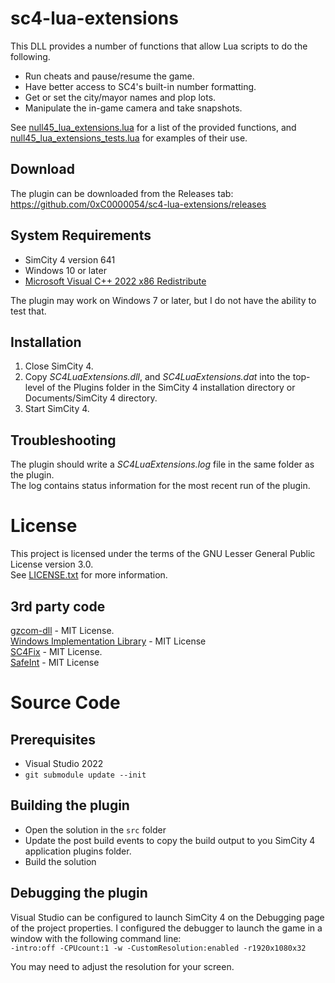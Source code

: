 # sc4-lua-extensions

This DLL provides a number of functions that allow Lua scripts to do the following.

* Run cheats and pause/resume the game.
* Have better access to SC4's built-in number formatting.
* Get or set the city/mayor names and plop lots.
* Manipulate the in-game camera and take snapshots.

See [null45_lua_extensions.lua](https://github.com/0xC0000054/sc4-lua-extensions/blob/main/dat/null45_lua_extensions.lua) for a list of the provided functions,
and [null45_lua_extensions_tests.lua](https://github.com/0xC0000054/sc4-lua-extensions/blob/main/dat/null45_lua_extensions_tests.lua) for examples of their use.

## Download

The plugin can be downloaded from the Releases tab: https://github.com/0xC0000054/sc4-lua-extensions/releases

## System Requirements

* SimCity 4 version 641
* Windows 10 or later
* [Microsoft Visual C++ 2022 x86 Redistribute](https://aka.ms/vs/17/release/vc_redist.x86.exe)

The plugin may work on Windows 7 or later, but I do not have the ability to test that.

## Installation

1. Close SimCity 4.
2. Copy _SC4LuaExtensions.dll_, and _SC4LuaExtensions.dat_ into the top-level of the Plugins folder in the SimCity 4 installation directory or Documents/SimCity 4 directory.
3. Start SimCity 4.

## Troubleshooting

The plugin should write a _SC4LuaExtensions.log_ file in the same folder as the plugin.    
The log contains status information for the most recent run of the plugin.

# License

This project is licensed under the terms of the GNU Lesser General Public License version 3.0.    
See [LICENSE.txt](LICENSE.txt) for more information.

## 3rd party code

[gzcom-dll](https://github.com/nsgomez/gzcom-dll/tree/master) - MIT License.      
[Windows Implementation Library](https://github.com/microsoft/wil) - MIT License    
[SC4Fix](https://github.com/nsgomez/sc4fix) - MIT License.    
[SafeInt](https://github.com/dcleblanc/SafeInt) - MIT License   

# Source Code

## Prerequisites

* Visual Studio 2022
* `git submodule update --init`

## Building the plugin

* Open the solution in the `src` folder
* Update the post build events to copy the build output to you SimCity 4 application plugins folder.
* Build the solution

## Debugging the plugin

Visual Studio can be configured to launch SimCity 4 on the Debugging page of the project properties.
I configured the debugger to launch the game in a window with the following command line:    
`-intro:off -CPUcount:1 -w -CustomResolution:enabled -r1920x1080x32`

You may need to adjust the resolution for your screen.
